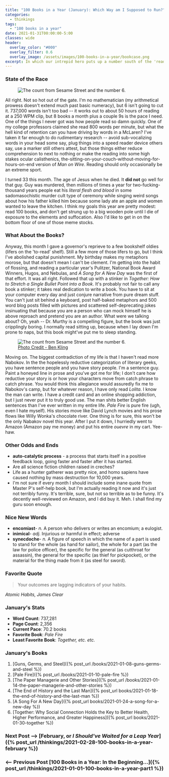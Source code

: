 ```yaml
---
title: "100 Books in a Year (January): Which Way am I Supposed to Run?"
categories:
  - thinkings
tags:
  - "100 books in a year"
date: 2021-01-31T00:00:00-5:00
classes: wide
header:
  overlay_color: "#000"
  overlay_filter: 0.6
  overlay_image: /assets/images/100-books-in-a-year/bookcase.png
excerpt: In which our intrepid hero puts up a number south of the 'read 100 books in a year' variant of the Mendoza line and begins to doubt the entire endeavor.
---
```


### State of the Race
<figure style="width: 450px; border-radius=: 10px;" class="align-right">
  <img src="{{ site.url }}{{ site.baseurl }}/assets/images/100-books-in-a-year/count-6.jpg" alt="The count from Sesame Street and the number 6.">
</figure>

All right. Not so hot out of the gate. I'm no mathematician (my arithmetical prowess doesn't extend much past basic numeracy), but 6 isn't going to cut it. 737,000 words isn't too bad -- it works out to about 50 hours of reading at a 250 WPM clip, but 8 books a month plus a couple 9s is the pace I need. One of the things I never got was how people read so damn quickly. One of my college professors claimed she read 800 words per minute, but what the hell kind of retention can you have driving by words in a McLaren? I've taken it far enough to do rudimentary research -- avoid sub-vocalizing words in your head some say, plug things into a speed reader device others say, use a marker still others attest, but those things either reduce comprehension to next to nothing or make the reading into some high stakes ocular calisthenics, the-sitting-on-your-couch-without-moving-for-hours-on-end version of *Man on Wire*. Reading should only occasionally be an extreme sport.

I turned 33 this month. The age of Jesus when he died. It **did not** go well for that guy. Guy was murdered, then millions of times a year for two-fucking-thousand years people eat his *literal flesh and blood* in some sadomasochistic murder cult type of ceremony while singing weird songs about how his father killed him because some lady ate an apple and women wanted to leave the kitchen. I think my goals this year are pretty modest: read 100 books, and don't get strung up to a big wooden pole until I die of exposure to the elements and suffocation. Also I'd like to get in on the bottom floor of one of those meme stocks.

### What About the Books?
Anyway, this month I gave a governor's reprieve to a few bookshelf oldies (lifers on the 'to-read' shelf). Still a few more of those lifers to go, but I think I've abolished capital punishment. My birthday makes my metaphors morose, but that doesn't mean I can't be clement. I'm getting into the habit of flossing, and reading a particular year's Pulitzer, National Book Award Winners, Hugos, and Nebulas, and *A Song for A New Day* was the first of that effort. It was all right. Followed that up with a stinker in *Together: How to Stretch a Single Bullet Point into a Book*. It's probably not fair to call any book a stinker; it takes real dedication to write a book. You have to sit at your computer every day and just conjure narrative from pure dream stuff. You can't just sit behind a keyboard, post half-baked metaphors and 500 word blog posts filled with pictures and scattered self-deprecating jokes insinuating that because you are a person who can mock himself he is above reproach and pretend you are an author. What were we talking about? Oh, yeah -- Dr. Murthy is a compelling figure, but the book was just cripplingly boring. I normally read sitting up, because when I lay down I'm prone to naps, but this book might've put me to sleep standing.

<figure style="width: 450px; border-radius=: 10px;" class="align-left">
  <img src="{{ site.url }}{{ site.baseurl }}/assets/images/100-books-in-a-year/nabokov.png" alt="The count from Sesame Street and the number 6.">
  <figcaption><a href="https://www.redbubble.com/i/postcard/Vladimir-Nabokov-by-benkling/11498555.V7PMD">Photo Credit - Ben Kling</a></figcaption>
</figure>

Moving on. The biggest contradiction of my life is that I haven't read more Nabokov. In the the hopelessly reductive categorization of literary geeks, you have sentence people and you have story people. I'm a sentence guy. Paint a honeyed line in prose and you've got me for life; I don't care how reductive your story is or how your characters move from catch phrase to catch phrase. You would think this allegiance would assuredly fix me to Nabokov's camp, but for whatever reason, I have only read *Lolita*. I know the man can write. I have a credit card and an online shopping addiction, but I just never put it to truly good use. The man shits better English sentences than I've ever written in my entire life. *Pale Fire* is pure fire (ugh, even I hate myself). His stories move like David Lynch movies and his prose flows like Willy Wonka's chocolate river. One thing is for sure, this won't be the only Nabakov novel this year. After I put it down, I hurriedly went to Amazon (Amazon pay me money) and put his entire *ouevre* in my cart. Yee-haw.

### Other Odds and Ends
- **auto-catalytic process** - a process that starts itself in a positive feedback loop, going faster and faster after it has started.
- Are all science fiction children raised in creches?
- Life as a hunter gatherer was pretty nice, and homo sapiens have caused nothing by mass destruction for 10,000 years.
- I'm not sure if every month I should include some inane quote from Master P's self-help book, but I'm actually reading it now and it's just not terribly funny. It's terrible, sure, but not so terrible as to be funny. It's decently well-reviewed on Amazon, and I did buy it. Meh. I shall find my guru soon enough.

### Nice New Words
- **encomiast**- *n.* A person who delivers or writes an encomium; a eulogist.
- **inimical**- *adj.* Injurious or harmful in effect; adverse
- **synecdoche**- *n.* A figure of speech in which the name of a part is used to stand for the whole (as hand for sailor), the whole for a part (as the law for police officer), the specific for the general (as cutthroat for assassin), the general for the specific (as thief for pickpocket), or the material for the thing made from it (as steel for sword).

### Favorite Quote
> Your outcomes are lagging indicators of your habits.

*Atomic Habits, James Clear*

### January's Stats

- **Word Count**: 737,281
- **Page Count**: 2,356
- **Current Pace**: 70.2 books
- **Favorite Book**: *Pale Fire*
- **Least Favorite Book**: *Together, etc. etc.*


### January's Books
1. [Guns, Germs, and Steel]({% post_url /books/2021-01-08-guns-germs-and-steel %})
2. [Pale Fire]({% post_url /books/2021-01-10-pale-fire %})
3. [The Paper Managerie and Other Stories]({% post_url /books/2021-01-14-the-paper-managerie-and-other-stories %})
4. [The End of History and the Last Man]({% post_url books/2021-01-18-the-end-of-history-and-the-last-man %})
5. [A Song For A New Day]({% post_url books/2021-01-24-a-song-for-a-new-day %})
6. [Together: Why Social Connection Holds the Key to Better Health, Higher Performance, and Greater Happiness]({% post_url books/2021-01-30-together %})

### Next Post --> [**February, or _I Should've Waited for a Leap Year_**]({% post_url /thinkings/2021-02-28-100-books-in-a-year-february %})
### <-- Previous Post [**100 Books in a Year: In the Beginning...**]({% post_url /thinkings/2021-01-01-100-books-in-a-year-part1 %})
